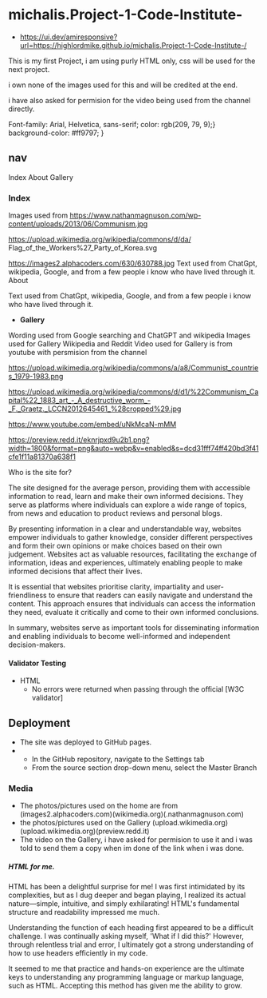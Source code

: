 # michalis.Project-1-Code-Institute-

- https://ui.dev/amiresponsive?url=https://highlordmike.github.io/michalis.Project-1-Code-Institute-/

This is my first Project, i am using purly HTML only, css will be used for the next project.

i own none of the images used for this and will be credited at the end.

i have also asked for permision for the video being used from the channel directly.

Font-family: Arial, Helvetica, sans-serif;
 color: rgb(209, 79, 9);}
 background-color: #ff9797;
    }

## nav  
Index
About
Gallery

### Index

Images used from
https://www.nathanmagnuson.com/wp-content/uploads/2013/06/Communism.jpg

https://upload.wikimedia.org/wikipedia/commons/d/da/
Flag_of_the_Workers%27_Party_of_Korea.svg

https://images2.alphacoders.com/630/630788.jpg
Text used from ChatGpt, wikipedia, Google, and from a few people i know who have lived through it.
About

Text used from ChatGpt, wikipedia, Google, and from a few people i know who have lived through it.

- __Gallery__

Wording used from Google searching and ChatGPT and wikipedia
Images used for Gallery Wikipedia and Reddit
Video used for Gallery is from youtube with persmision from the channel 

https://upload.wikimedia.org/wikipedia/commons/a/a8/Communist_countries_1979-1983.png

https://upload.wikimedia.org/wikipedia/commons/d/d1/%22Communism_Capital%22_1883_art_-_A_destructive_worm_-_F._Graetz._LCCN2012645461_%28cropped%29.jpg

https://www.youtube.com/embed/uNkMcaN-mMM

https://preview.redd.it/eknrjpxd9u2b1.png?width=1800&format=png&auto=webp&v=enabled&s=dcd31fff74ff420bd3f41cfe1f11a81370a638f1

Who is the site for?

The site designed for the average person, providing them with accessible information to read, learn and make their own informed decisions. They serve as platforms where individuals can explore a wide range of topics, from news and education to product reviews and personal blogs.

By presenting information in a clear and understandable way, websites empower individuals to gather knowledge, consider different perspectives and form their own opinions or make choices based on their own judgement. Websites act as valuable resources, facilitating the exchange of information, ideas and experiences, ultimately enabling people to make informed decisions that affect their lives.

It is essential that websites prioritise clarity, impartiality and user-friendliness to ensure that readers can easily navigate and understand the content. This approach ensures that individuals can access the information they need, evaluate it critically and come to their own informed conclusions.

In summary, websites serve as important tools for disseminating information and enabling individuals to become well-informed and independent decision-makers. 

#### Validator Testing 

- HTML
  - No errors were returned when passing through the official [W3C validator]

## Deployment
- The site was deployed to GitHub pages.
- - In the GitHub repository, navigate to the Settings tab 
  - From the source section drop-down menu, select the Master Branch

 ### Media

- The photos/pictures used on the home are from (images2.alphacoders.com)(wikimedia.org)(.nathanmagnuson.com)
- the photos/pictures used on the Gallery (upload.wikimedia.org)(upload.wikimedia.org)(preview.redd.it)
- The video on the Gallery, i have asked for permision to use it and i was told to send them a copy when im done of the link when i was done.
##### HTML for me.

HTML has been a delightful surprise for me! I was first intimidated by its complexities, but as I dug deeper and began playing, I realized its actual nature—simple, intuitive, and simply exhilarating! HTML's fundamental structure and readability impressed me much.

Understanding the function of each heading first appeared to be a difficult challenge. I was continually asking myself, 'What if I did this?' However, through relentless trial and error, I ultimately got a strong understanding of how to use headers efficiently in my code.

It seemed to me that practice and hands-on experience are the ultimate keys to understanding any programming language or markup language, such as HTML. Accepting this method has given me the ability to grow.                             
